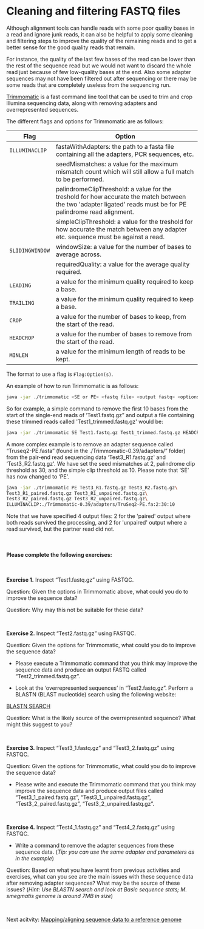 # Cleaning and filtering FASTQ files 

Although alignment tools can handle reads with some poor quality bases in a read and ignore junk reads, it can also be helpful to apply some cleaning and filtering steps to improve the quality of the remaining reads and to get a better sense for the good quality reads that remain. 

For instance, the quality of the last few bases of the read can be lower than the rest of the sequence read but we would not want to discard the whole read just because of few low-quality bases at the end. Also some adapter sequences may not have been filtered out after sequencing or there may be some reads that are completely useless from the sequencing run. 

[Trimmomatic](https://academic.oup.com/bioinformatics/article/30/15/2114/2390096) is a fast command line tool that can be used to trim and crop Illumina sequencing data, along with removing adapters and overrepresented sequences. 

The different flags and options for Trimmomatic are as follows:

|         Flag          | Option                                                                                             |
|-------------------------|---------------------------------------------------------------------------------------------------------|
| `ILLUMINACLIP`     | fastaWithAdapters: the path to a fasta file containing all the adapters, PCR sequences, etc.        |
|                         | seedMismatches: a value for the maximum mismatch count which will still allow a full match to be performed.      |
|                         | palindromeClipThreshold: a value for the treshold for how accurate the match between the two 'adapter ligated' reads must be for PE palindrome read alignment. |
|                         | simpleClipThreshold: a value for the treshold for how accurate the match between any adapter etc. sequence must be against a read. |
| `SLIDINGWINDOW`    | windowSize: a value for the number of bases to average across.                                                    |
|                         | requiredQuality: a value for the average quality required.                                                        |
| `LEADING`               | a value for  the minimum quality required to keep a base.                                                |
| `TRAILING`              | a value for  the minimum quality required to keep a base.                                                |
| `CROP`                  | a value for the number of bases to keep, from the start of the read.                                     |
| `HEADCROP`              | a value for the number of bases to remove from the start of the read.                                    |
| `MINLEN`                | a value for  the minimum length of reads to be kept.                                                      |

The format to use a flag is `Flag:Option(s)`.

An example of how to run Trimmomatic is as follows:

```bash
java -jar ./trimmomatic <SE or PE> <fastq file> <output fastq> <options>
```

So for example, a simple command to remove the first 10 bases from the start of the single-end reads of ‘Test1.fastq.gz” and output a file containing these trimmed reads called 'Test1_trimmed.fastq.gz' would be:

```bash
java -jar ./trimmomatic SE Test1.fastq.gz Test1_trimmed.fastq.gz HEADCROP:10
```

A more complex example is to remove an adapter sequence called “Truseq2-PE.fasta” (found in the ./Trimmomatic-0.39/adapters/” folder) from the pair-end read sequencing data ‘Test3_R1.fastq.gz' and ‘Test3_R2.fastq.gz'. We have set the seed mismatches at 2, palindrome clip threshold as 30, and the simple clip threshold as 10. Please note that ‘SE’ has now changed to ‘PE’.

```bash
java -jar ./trimmomatic PE Test3_R1.fastq.gz Test3_R2.fastq.gz\
Test3_R1_paired.fastq.gz Test3_R1_unpaired.fastq.gz\
Test3_R2_paired.fastq.gz Test3_R2_unpaired.fastq.gz\
ILLUMINACLIP:./Trimmomatic-0.39/adapters/TruSeq2-PE.fa:2:30:10
```

Note that we have specified 4 output files: 2 for the 'paired' output where both reads survived the processing, and 2 for 'unpaired' output where a read survived, but the partner read did not.

<br>

#### Please complete the following exercises:

<br>

**Exercise 1.** Inspect “Test1.fastq.gz” using FASTQC.

Question: Given the options in Trimmomatic above, what could you do to improve the sequence data?

Question: Why may this not be suitable for these data?

<br>

**Exercise 2.** Inspect “Test2.fastq.gz” using FASTQC.

Question: Given the options for Trimmomatic, what could you do to improve the sequence data? 

- Please execute a Trimmomatic command that you think may improve the sequence data and produce an output FASTQ called “Test2_trimmed.fastq.gz”.

- Look at the ‘overrepresented sequences’ in “Test2.fastq.gz”. Perform a BLASTN (BLAST nucleotide) search using the following website:

[BLASTN SEARCH](https://blast.ncbi.nlm.nih.gov/Blast.cgi?PROGRAM=blastn&PAGE_TYPE=BlastSearch&LINK_LOC=blasthome)

Question: What is the likely source of the overrepresented sequence? What might this suggest to you?

<br>

**Exercise 3.** Inspect “Test3_1.fastq.gz” and “Test3_2.fastq.gz” using FASTQC.

Question: Given the options for Trimmomatic, what could you do to improve the sequence data? 

- Please write and execute the Trimmomatic command that you think may improve the sequence data and produce output files called “Test3_1_paired.fastq.gz”, “Test3_1_unpaired.fastq.gz”, “Test3_2_paired.fastq.gz”, “Test3_2_unpaired.fastq.gz”.

<br>

**Exercise 4.** Inspect “Test4_1.fastq.gz” and “Test4_2.fastq.gz” using FASTQC.

- Write a command to remove the adapter sequences from these sequence data. (_Tip: you can use the same adapter and parameters as in the example_)


Question: Based on what you have learnt from previous activities and exercises, what can you see are the main issues with these sequence data after removing adapter sequences? What may be the source of these issues? (_Hint: Use BLASTN search and look at Basic sequence stats; M. smegmatis genome is around 7MB in size_)

<br>

Next acitvity: [Mapping/aligning sequence data to a reference genome](mapping.md)
